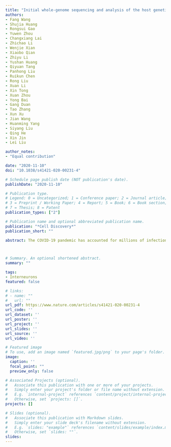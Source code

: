 ```yaml
---
title: "Initial whole-genome sequencing and analysis of the host genetic contribution to COVID-19 severity and susceptibility"
authors:
- Fang Wang
- Shujia Huang
- Rongsui Gao
- Yuwen Zhou
- Changxiang Lai
- Zhichao Li
- Wenjie Xian
- Xiaobo Qian
- Zhiyu Li
- Yushan Huang
- Qiyuan Tang
- Panhong Liu
- Ruikun Chen
- Rong Liu
- Xuan Li
- Xin Tong
- Xuan Zhou
- Yong Bai
- Gang Duan
- Tao Zhang
- Xun Xu
- Jian Wang
- Huanming Yang
- Siyang Liu
- Qing He
- Xin Jin
- Lei Liu

author_notes:
- "Equal contribution"

date: "2020-11-10"
doi: "10.1038/s41421-020-00231-4"

# Schedule page publish date (NOT publication's date).
publishDate: "2020-11-10"

# Publication type.
# Legend: 0 = Uncategorized; 1 = Conference paper; 2 = Journal article;
# 3 = Preprint / Working Paper; 4 = Report; 5 = Book; 6 = Book section;
# 7 = Thesis; 8 = Patent
publication_types: ["2"]

# Publication name and optional abbreviated publication name.
publication: "*Cell Discovery*"
publication_short: ""

abstract: The COVID-19 pandemic has accounted for millions of infections and hundreds of thousand deaths worldwide in a short-time period. The patients demonstrate a great diversity in clinical and laboratory manifestations and disease severity. Nonetheless, little is known about the host genetic contribution to the observed interindividual phenotypic variability. Here, we report the first host genetic study in the Chinese population by deeply sequencing and analyzing 332 COVID-19 patients categorized by varying levels of severity from the Shenzhen Third People's Hospital. Upon a total of 22.2 million genetic variants, we conducted both single-variant and gene-based association tests among five severity groups including asymptomatic, mild, moderate, severe, and critical ill patients after the correction of potential confounding factors. Pedigree analysis suggested a potential monogenic effect of loss of function variants in GOLGA3 and DPP7 for critically ill and asymptomatic disease demonstration. Genome-wide association study suggests the most significant gene locus associated with severity were located in TMEM189-UBE2V1 that involved in the IL-1 signaling pathway. The p.Val197Met missense variant that affects the stability of the TMPRSS2 protein displays a decreasing allele frequency among the severe patients compared to the mild and the general population. We identified that the HLA-A*11:01, B*51:01, and C*14:02 alleles significantly predispose the worst outcome of the patients. This initial genomic study of Chinese patients provides genetic insights into the phenotypic difference among the COVID-19 patient groups and highlighted genes and variants that may help guide targeted efforts in containing the outbreak. Limitations and advantages of the study were also reviewed to guide future international efforts on elucidating the genetic architecture of host-pathogen interaction for COVID-19 and other infectious and complex diseases.



# Summary. An optional shortened abstract.
summary: ""

tags:
- Interneurons
featured: false

# links:
# - name: ""
#   url: ""
url_pdf: https://www.nature.com/articles/s41421-020-00231-4
url_code: ''
url_dataset: ''
url_poster: ''
url_project: ''
url_slides: ''
url_source: ''
url_video: ''

# Featured image
# To use, add an image named `featured.jpg/png` to your page's folder. 
image:
  caption: ''
  focal_point: ""
  preview_only: false

# Associated Projects (optional).
#   Associate this publication with one or more of your projects.
#   Simply enter your project's folder or file name without extension.
#   E.g. `internal-project` references `content/project/internal-project/index.md`.
#   Otherwise, set `projects: []`.
projects: []

# Slides (optional).
#   Associate this publication with Markdown slides.
#   Simply enter your slide deck's filename without extension.
#   E.g. `slides: "example"` references `content/slides/example/index.md`.
#   Otherwise, set `slides: ""`.
slides:
---
```

